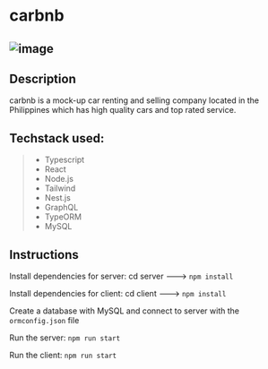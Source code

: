 # carbnb
![image](https://user-images.githubusercontent.com/72091205/128678926-22e35d07-53a6-4149-a2f1-8f8b860d2009.png)
---
## Description
carbnb is a mock-up car renting and selling company located in the Philippines which has high quality cars and top rated service.

## Techstack used:
> - Typescript
> - React
> - Node.js
> - Tailwind 
> - Nest.js
> - GraphQL
> - TypeORM
> - MySQL

## Instructions

Install dependencies for server: cd server ---> `npm install`

Install dependencies for client: cd client ---> `npm install`

Create a database with MySQL and connect to server with the `ormconfig.json` file

Run the server: `npm run start`

Run the client: `npm run start`

